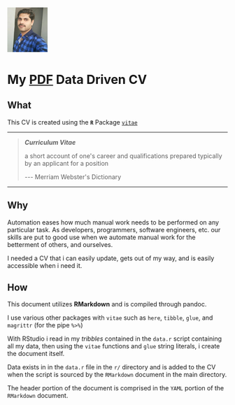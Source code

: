# <img src="img/SIRI.jpg" alt="siriyak cr" width="92"/>

# My [PDF](https://907a8e4509b0462a9b40f487672a6d48.app.rstudio.cloud/file_show?path=%2Fcloud%2Fproject%2FCV-master%2FCV.pdf "click") Data Driven CV

## What

This CV is created using the **`R`** Package [`vitae`](https://github.com/SIRIYAK/cv.git)

------------------------------------------------------------------------

> ***Curriculum Vitae***
>
> a short account of one's career and qualifications prepared typically by an applicant for a position
>
> --- Merriam Webster's Dictionary

------------------------------------------------------------------------

## Why

Automation eases how much manual work needs to be performed on any particular task. As developers, programmers, software engineers, etc. our skills are put to good use when we automate manual work for the betterment of others, and ourselves.

I needed a CV that i can easily update, gets out of my way, and is easily accessible when i need it.

## How

This document utilizes **RMarkdown** and is compiled through pandoc.

I use various other packages with `vitae` such as `here`, `tibble`, `glue`, and `magrittr` (for the pipe *`%>%`*)

With RStudio i read in my *tribbles* contained in the `data.r` script containing all my data, then using the `vitae` functions and `glue` string literals, i create the document itself.

Data exists in in the `data.r` file in the `r/` directory and is added to the CV when the script is sourced by the `RMarkdown` document in the main directory.

The header portion of the document is comprised in the `YAML` portion of the `RMarkdown` document.
